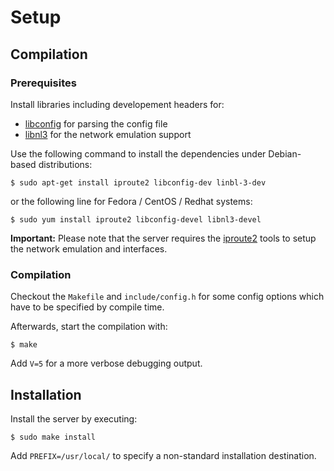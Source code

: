 # Setup

## Compilation

### Prerequisites

Install libraries including developement headers for:

 - [libconfig](http://www.hyperrealm.com/libconfig/) for parsing the config file
 - [libnl3](http://www.infradead.org/~tgr/libnl/) for the network emulation support
 
Use the following command to install the dependencies under Debian-based distributions:

    $ sudo apt-get install iproute2 libconfig-dev linbl-3-dev

or the following line for Fedora / CentOS / Redhat systems:

    $ sudo yum install iproute2 libconfig-devel libnl3-devel

**Important:** Please note that the server requires the
[iproute2](http://www.linuxfoundation.org/collaborate/workgroups/networking/iproute2)
tools to setup the network emulation and interfaces.

### Compilation

Checkout the `Makefile` and `include/config.h` for some config options which have to be specified by compile time.

Afterwards, start the compilation with:

	$ make

Add `V=5` for a more verbose debugging output.

## Installation

Install the server by executing:

	$ sudo make install

Add `PREFIX=/usr/local/` to specify a non-standard installation destination.

